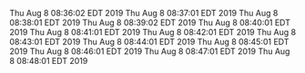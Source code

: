 
Thu Aug 8 08:36:02 EDT 2019
Thu Aug 8 08:37:01 EDT 2019
Thu Aug 8 08:38:01 EDT 2019
Thu Aug 8 08:39:02 EDT 2019
Thu Aug 8 08:40:01 EDT 2019
Thu Aug 8 08:41:01 EDT 2019
Thu Aug 8 08:42:01 EDT 2019
Thu Aug 8 08:43:01 EDT 2019
Thu Aug 8 08:44:01 EDT 2019
Thu Aug 8 08:45:01 EDT 2019
Thu Aug 8 08:46:01 EDT 2019
Thu Aug 8 08:47:01 EDT 2019
Thu Aug 8 08:48:01 EDT 2019
